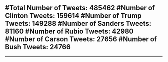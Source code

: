 #Total Number of Tweets: 485462 
#Number of Clinton Tweets: 159614
#Number of Trump Tweets: 149288
#Number of Sanders Tweets: 81160
#Number of Rubio Tweets: 42980
#Number of Carson Tweets: 27656
#Number of Bush Tweets: 24766
---
---
